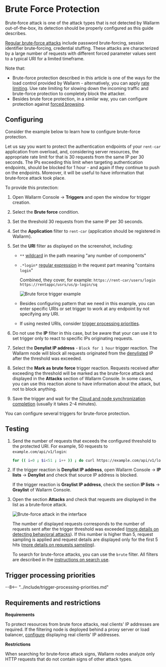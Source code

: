# Brute Force Protection

Brute‑force attack is one of the attack types that is not detected by Wallarm out-of-the-box, its detection should be properly configured as this guide describes.

[Regular brute‑force attacks](../../attacks-vulns-list.md#brute-force-attack) include password brute‑forcing, session identifier brute‑forcing, credential stuffing. These attacks are characterized by a large number of requests with different forced parameter values sent to a typical URI for a limited timeframe.

Note that:

* Brute-force protection described in this article is one of the ways for the load control provided by Wallarm - alternatively, you can apply [rate limiting](../../user-guides/rules/rate-limiting.md). Use rate limiting for slowing down the incoming traffic and brute-force protection to completely block the attacker.
* Besides brute force protection, in a similar way, you can configure protection against [forced browsing](protecting-against-forcedbrowsing.md).

## Configuring

Consider the example below to learn how to configure brute-force protection.

Let us say you want to protect the authentication endpoints of your `rent-car` application from overload, and, considering server resources, the appropriate rate limit for that is 30 requests from the same IP per 30 seconds. The IPs exceeding this limit when targeting authentication endpoints, should be blocked for 1 hour - and again if they continue to push on the endpoints. Moreover, it will be useful to have information that brute‑force attack took place.

To provide this protection:

1. Open Wallarm Console → **Triggers** and open the window for trigger creation.
1. Select the **Brute force** condition.
1. Set the threshold 30 requests from the same IP per 30 seconds.
1. Set the **Application** filter to `rent-car` (application should be registered in Wallarm).
1. Set the **URI** filter as displayed on the screenshot, including:

    * `**` [wildcard](../../user-guides/rules/rules.md#using-wildcards) in the path meaning "any number of components"
    * `.*login*` [regular expression](../../user-guides/rules/rules.md#condition-type-regex) in the request part meaning "contains `login`"

        Combined, they cover, for example:
        `https://rent-car/users/login`
        `https://rentappc/usrs/us/p-login/sq`

        ![Brute force trigger example](../../images/user-guides/triggers/trigger-example6.png)
    
    * Besides configuring pattern that we need in this example, you can enter specific URIs or set trigger to work at any endpoint by not specifying any URI.
    * If using nested URIs, consider [trigger processing priorities](#trigger-processing-priorities).

1. Do not use the **IP** filter in this case, but be aware that your can use it to set trigger only to react to specific IPs originating requests.
1. Select the **Denylist IP address** - `Block for 1 hour` trigger reaction. The Wallarm node will block all requests originated from the [denylisted](../../user-guides/ip-lists/overview.md) IP after the threshold was exceeded.
1. Select the **Mark as brute force** trigger reaction. Requests received after exceeding the threshold will be marked as the brute‑force attack and displayed in the **Attacks** section of Wallarm Console. In some cases, you can use this reaction alone to have information about the attack, but not to block anything.
1. Save the trigger and wait for the [Cloud and node synchronization completion](../configure-cloud-node-synchronization-en.md) (usually it takes 2-4 minutes).

You can configure several triggers for brute-force protection.

## Testing

1. Send the number of requests that exceeds the configured threshold to the protected URI. For example, 50 requests to `example.com/api/v1/login`:

    ```bash
    for (( i=0 ; $i<51 ; i++ )) ; do curl https://example.com/api/v1/login ; done
    ```
1. If the trigger reaction is **Denylist IP address**, open Wallarm Console → **IP lists** → **Denylist** and check that source IP address is blocked.

    If the trigger reaction is **Graylist IP address**, check the section **IP lists** → **Graylist** of Wallarm Console.
1. Open the section **Attacks** and check that requests are displayed in the list as a brute‑force attack.

    ![Brute-force attack in the interface](../../images/user-guides/events/brute-force-attack.png)

    The number of displayed requests corresponds to the number of requests sent after the trigger threshold was exceeded ([more details on detecting behavioral attacks](../../attacks-vulns-list.md#behavioral-attacks)). If this number is higher than 5, request sampling is applied and request details are displayed only for the first 5 hits ([more details on requests sampling](../../user-guides/events/analyze-attack.md#sampling-of-hits)).

    To search for brute-force attacks, you can use the `brute` filter. All filters are described in the [instructions on search use](../../user-guides/search-and-filters/use-search.md).

## Trigger processing priorities
            
--8<-- "../include/trigger-processing-priorities.md"

## Requirements and restrictions

**Requirements**

To protect resources from brute force attacks, real clients' IP addresses are required. If the filtering node is deployed behind a proxy server or load balancer, [configure](../using-proxy-or-balancer-en.md) displaying real clients' IP addresses.

**Restrictions**

When searching for brute‑force attack signs, Wallarm nodes analyze only HTTP requests that do not contain signs of other attack types.
